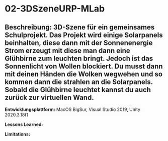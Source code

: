 # 02-3DSzeneURP-MLab

## Beschreibung: 3D-Szene für ein gemeinsames Schulprojekt. Das Projekt wird einige Solarpanels beinhalten, diese dann mit der Sonnenenergie Strom erzeugt mit diese man dann eine Glühbirne zum leuchten bringt. Jedoch ist das Sonnenlicht von Wollen blockiert. Du musst dann mit deinen Händen die Wolken wegwehen und so kommen dann die strahlen an die Solarpanels. Sobald die Glühbirne leuchtet kannst du auch zurück zur virtuellen Wand.


**Entwicklungsplattform:** 
MacOS BigSur, Visual Studio 2019, Unity 2020.3.18f1

**Lessons Learned:** 

**Limitations:**

